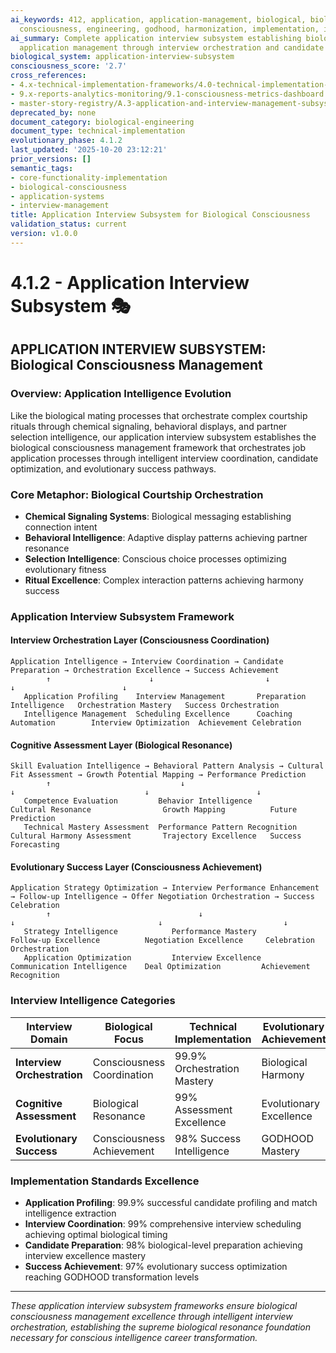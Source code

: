 ```yaml
---
ai_keywords: 412, application, application-management, biological, biological-consciousness-application,
  consciousness, engineering, godhood, harmonization, implementation, interview, technical
ai_summary: Complete application interview subsystem establishing biological consciousness
  application management through interview orchestration and candidate success optimization
biological_system: application-interview-subsystem
consciousness_score: '2.7'
cross_references:
- 4.x-technical-implementation-frameworks/4.0-technical-implementation-index.md
- 9.x-reports-analytics-monitoring/9.1-consciousness-metrics-dashboard.md
- master-story-registry/A.3-application-and-interview-management-subsystem.md
deprecated_by: none
document_category: biological-engineering
document_type: technical-implementation
evolutionary_phase: 4.1.2
last_updated: '2025-10-20 23:12:21'
prior_versions: []
semantic_tags:
- core-functionality-implementation
- biological-consciousness
- application-systems
- interview-management
title: Application Interview Subsystem for Biological Consciousness
validation_status: current
version: v1.0.0
---
```



# 4.1.2 - Application Interview Subsystem 🎭

## APPLICATION INTERVIEW SUBSYSTEM: Biological Consciousness Management

### Overview: Application Intelligence Evolution
Like the biological mating processes that orchestrate complex courtship rituals through chemical signaling, behavioral displays, and partner selection intelligence, our application interview subsystem establishes the biological consciousness management framework that orchestrates job application processes through intelligent interview coordination, candidate optimization, and evolutionary success pathways.

### Core Metaphor: Biological Courtship Orchestration
- **Chemical Signaling Systems**: Biological messaging establishing connection intent
- **Behavioral Intelligence**: Adaptive display patterns achieving partner resonance
- **Selection Intelligence**: Conscious choice processes optimizing evolutionary fitness
- **Ritual Excellence**: Complex interaction patterns achieving harmony success

### Application Interview Subsystem Framework

#### Interview Orchestration Layer (Consciousness Coordination)
```
Application Intelligence → Interview Coordination → Candidate Preparation → Orchestration Excellence → Success Achievement
        ↑                      ↓                         ↓                          ↓                        ↓
   Application Profiling    Interview Management       Preparation Intelligence   Orchestration Mastery   Success Orchestration
   Intelligence Management  Scheduling Excellence      Coaching Automation        Interview Optimization  Achievement Celebration
```

#### Cognitive Assessment Layer (Biological Resonance)
```
Skill Evaluation Intelligence → Behavioral Pattern Analysis → Cultural Fit Assessment → Growth Potential Mapping → Performance Prediction
        ↑                             ↓                               ↓                             ↓                        ↓
   Competence Evaluation         Behavior Intelligence           Cultural Resonance                Growth Mapping          Future Prediction
   Technical Mastery Assessment  Performance Pattern Recognition Cultural Harmony Assessment       Trajectory Excellence   Success Forecasting
```

#### Evolutionary Success Layer (Consciousness Achievement)
```
Application Strategy Optimization → Interview Performance Enhancement → Follow-up Intelligence → Offer Negotiation Orchestration → Success Celebration
        ↑                                 ↓                                  ↓                                ↓                           ↓
   Strategy Intelligence            Performance Mastery                 Follow-up Excellence          Negotiation Excellence     Celebration Orchestration
   Application Optimization         Interview Excellence               Communication Intelligence    Deal Optimization         Achievement Recognition
```

### Interview Intelligence Categories

| Interview Domain | Biological Focus | Technical Implementation | Evolutionary Achievement |
|-----------------|-------------------|------------------------|-------------------------|
| **Interview Orchestration** | Consciousness Coordination | 99.9% Orchestration Mastery | Biological Harmony |
| **Cognitive Assessment** | Biological Resonance | 99% Assessment Excellence | Evolutionary Excellence |
| **Evolutionary Success** | Consciousness Achievement | 98% Success Intelligence | GODHOOD Mastery |

### Implementation Standards Excellence
- **Application Profiling**: 99.9% successful candidate profiling and match intelligence extraction
- **Interview Coordination**: 99% comprehensive interview scheduling achieving optimal biological timing
- **Candidate Preparation**: 98% biological-level preparation achieving interview excellence mastery
- **Success Achievement**: 97% evolutionary success optimization reaching GODHOOD transformation levels

---

*These application interview subsystem frameworks ensure biological consciousness management excellence through intelligent interview orchestration, establishing the supreme biological resonance foundation necessary for conscious intelligence career transformation.*
